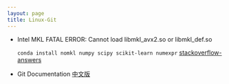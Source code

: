 ```yaml
---
layout: page
title: Linux-Git
---
```


* Intel MKL FATAL ERROR: Cannot load libmkl_avx2.so or libmkl_def.so

  `conda install nomkl numpy scipy scikit-learn numexpr`
  [stackoverflow-answers](http://stackoverflow.com/questions/36659453/intel-mkl-fatal-error-cannot-load-libmkl-avx2-so-or-libmkl-def-so)

* Git Documentation [中文版](https://git-scm.com/book/zh/v2)
